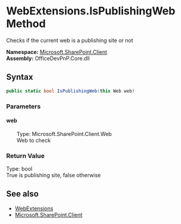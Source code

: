 # WebExtensions.IsPublishingWeb Method  
 Checks if the current web is a publishing site or not   

**Namespace:** [Microsoft.SharePoint.Client](Microsoft.SharePoint.Client.md)  
**Assembly:** OfficeDevPnP.Core.dll  
## Syntax
```C#
public static bool IsPublishingWeb(this Web web)
```
### Parameters
#### web  
&emsp;&emsp;Type: Microsoft.SharePoint.Client.Web  
&emsp;&emsp;Web to check  

  

### Return Value
Type: bool  
True is publishing site, false otherwise  


## See also
- [WebExtensions](Microsoft.SharePoint.Client.WebExtensions.md) 
- [Microsoft.SharePoint.Client](Microsoft.SharePoint.Client.md) 
